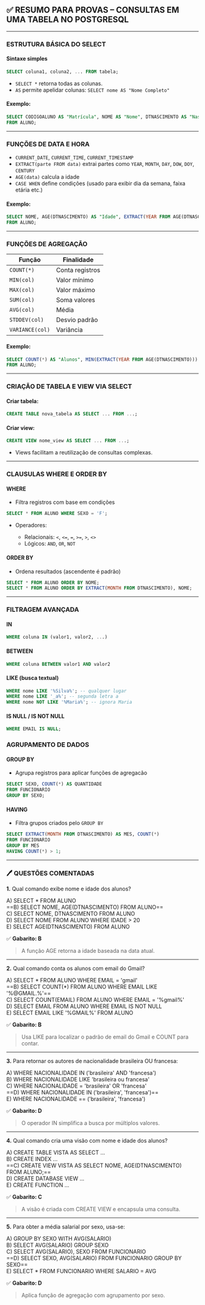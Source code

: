 ## ✅ RESUMO PARA PROVAS – CONSULTAS EM UMA TABELA NO POSTGRESQL

---
### ESTRUTURA BÁSICA DO SELECT

#### Sintaxe simples

```sql
SELECT coluna1, coluna2, ... FROM tabela;
```

- `SELECT *` retorna todas as colunas.
- `AS` permite apelidar colunas: `SELECT nome AS "Nome Completo"`

#### Exemplo:

```sql
SELECT CODIGOALUNO AS "Matrícula", NOME AS "Nome", DTNASCIMENTO AS "Nascimento"
FROM ALUNO;
```

---
### FUNÇÕES DE DATA E HORA

- `CURRENT_DATE`, `CURRENT_TIME`, `CURRENT_TIMESTAMP`
- `EXTRACT(parte FROM data)` extrai partes como `YEAR`, `MONTH`, `DAY`, `DOW`, `DOY`, `CENTURY`
- `AGE(data)` calcula a idade
- `CASE WHEN` define condições (usado para exibir dia da semana, faixa etária etc.)

#### Exemplo:

```sql
SELECT NOME, AGE(DTNASCIMENTO) AS "Idade", EXTRACT(YEAR FROM AGE(DTNASCIMENTO)) AS "Idade Anos"
FROM ALUNO;
```

---
### FUNÇÕES DE AGREGAÇÃO

| Função          | Finalidade      |
| --------------- | --------------- |
| `COUNT(*)`      | Conta registros |
| `MIN(col)`      | Valor mínimo    |
| `MAX(col)`      | Valor máximo    |
| `SUM(col)`      | Soma valores    |
| `AVG(col)`      | Média           |
| `STDDEV(col)`   | Desvio padrão   |
| `VARIANCE(col)` | Variância       |

#### Exemplo:

```sql
SELECT COUNT(*) AS "Alunos", MIN(EXTRACT(YEAR FROM AGE(DTNASCIMENTO))) AS "Menor idade"
FROM ALUNO;
```

---
### CRIAÇÃO DE TABELA E VIEW VIA SELECT

#### Criar tabela:

```sql
CREATE TABLE nova_tabela AS SELECT ... FROM ...;
```

#### Criar view:

```sql
CREATE VIEW nome_view AS SELECT ... FROM ...;
```

- Views facilitam a reutilização de consultas complexas.

---
### CLAUSULAS WHERE E ORDER BY

#### WHERE

- Filtra registros com base em condições

```sql
SELECT * FROM ALUNO WHERE SEXO = 'F';
```

- Operadores:
    
    - Relacionais: `<`, `<=`, `=`, `>=`, `>`, `<>`
    - Lógicos: `AND`, `OR`, `NOT`

#### ORDER BY

- Ordena resultados (ascendente é padrão)
    
```sql
SELECT * FROM ALUNO ORDER BY NOME;
SELECT * FROM ALUNO ORDER BY EXTRACT(MONTH FROM DTNASCIMENTO), NOME;
```

---
### FILTRAGEM AVANÇADA

#### IN

```sql
WHERE coluna IN (valor1, valor2, ...)
```

#### BETWEEN

```sql
WHERE coluna BETWEEN valor1 AND valor2
```

#### LIKE (busca textual)

```sql
WHERE nome LIKE '%Silva%'; -- qualquer lugar
WHERE nome LIKE '_a%'; -- segunda letra a
WHERE nome NOT LIKE '%Maria%'; -- ignora Maria
```

#### IS NULL / IS NOT NULL

```sql
WHERE EMAIL IS NULL;
```

### AGRUPAMENTO DE DADOS

#### GROUP BY

- Agrupa registros para aplicar funções de agregacão

```sql
SELECT SEXO, COUNT(*) AS QUANTIDADE
FROM FUNCIONARIO
GROUP BY SEXO;
```

#### HAVING

- Filtra grupos criados pelo `GROUP BY`

```sql
SELECT EXTRACT(MONTH FROM DTNASCIMENTO) AS MES, COUNT(*)
FROM FUNCIONARIO
GROUP BY MES
HAVING COUNT(*) > 1;
```

---
### 🖊️ QUESTÕES COMENTADAS

**1.** Qual comando exibe nome e idade dos alunos?

A) SELECT * FROM ALUNO  
==B) SELECT NOME, AGE(DTNASCIMENTO) FROM ALUNO==  
C) SELECT NOME, DTNASCIMENTO FROM ALUNO  
D) SELECT NOME FROM ALUNO WHERE IDADE > 20  
E) SELECT AGE(DTNASCIMENTO) FROM ALUNO

✅ **Gabarito: B**

> A função AGE retorna a idade baseada na data atual.

---

**2.** Qual comando conta os alunos com email do Gmail?

A) SELECT * FROM ALUNO WHERE EMAIL = 'gmail'  
==B) SELECT COUNT(*) FROM ALUNO WHERE EMAIL LIKE '%@GMAIL.%'==  
C) SELECT COUNT(EMAIL) FROM ALUNO WHERE EMAIL = '%gmail%'  
D) SELECT EMAIL FROM ALUNO WHERE EMAIL IS NOT NULL  
E) SELECT EMAIL LIKE '%GMAIL%' FROM ALUNO

✅ **Gabarito: B**

> Usa LIKE para localizar o padrão de email do Gmail e COUNT para contar.

---

**3.** Para retornar os autores de nacionalidade brasileira OU francesa:

A) WHERE NACIONALIDADE IN ('brasileira' AND 'francesa')  
B) WHERE NACIONALIDADE LIKE 'brasileira ou francesa'  
C) WHERE NACIONALIDADE = 'brasileira' OR 'francesa'  
==D) WHERE NACIONALIDADE IN ('brasileira', 'francesa')==  
E) WHERE NACIONALIDADE == ('brasileira', 'francesa')

✅ **Gabarito: D**

> O operador IN simplifica a busca por múltiplos valores.

---

**4.** Qual comando cria uma visão com nome e idade dos alunos?

A) CREATE TABLE VISTA AS SELECT ...  
B) CREATE INDEX ...  
==C) CREATE VIEW VISTA AS SELECT NOME, AGE(DTNASCIMENTO) FROM ALUNO;==  
D) CREATE DATABASE VIEW ...  
E) CREATE FUNCTION ...

✅ **Gabarito: C**

> A visão é criada com CREATE VIEW e encapsula uma consulta.

---

**5.** Para obter a média salarial por sexo, usa-se:

A) GROUP BY SEXO WITH AVG(SALARIO)  
B) SELECT AVG(SALARIO) GROUP SEXO  
C) SELECT AVG(SALARIO), SEXO FROM FUNCIONARIO  
==D) SELECT SEXO, AVG(SALARIO) FROM FUNCIONARIO GROUP BY SEXO==  
E) SELECT * FROM FUNCIONARIO WHERE SALARIO = AVG

✅ **Gabarito: D**

> Aplica função de agregação com agrupamento por sexo.